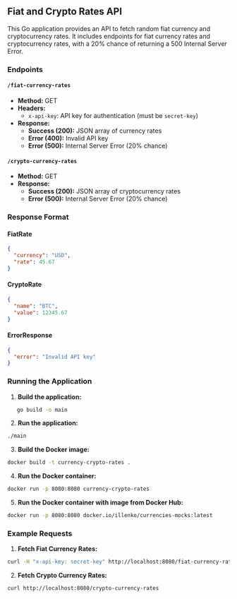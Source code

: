 ## Fiat and Crypto Rates API

This Go application provides an API to fetch random fiat currency and cryptocurrency rates. It includes endpoints for
fiat currency rates and cryptocurrency rates, with a 20% chance of returning a 500 Internal Server Error.

### Endpoints

#### `/fiat-currency-rates`

- **Method:** GET
- **Headers:**
    - `x-api-key`: API key for authentication (must be `secret-key`)
- **Response:**
    - **Success (200):** JSON array of currency rates
    - **Error (400):** Invalid API key
    - **Error (500):** Internal Server Error (20% chance)

#### `/crypto-currency-rates`

- **Method:** GET
- **Response:**
    - **Success (200):** JSON array of cryptocurrency rates
    - **Error (500):** Internal Server Error (20% chance)

### Response Format

#### FiatRate

```json
{
  "currency": "USD",
  "rate": 45.67
}
```

#### CryptoRate

```json
{
  "name": "BTC",
  "value": 12345.67
}
```

#### ErrorResponse

```json
{
  "error": "Invalid API key"
}
```

### Running the Application

1. **Build the application:**

```sh
   go build -o main
```

2. **Run the application:**

```sh 
./main 
```

3. **Build the Docker image:**

```sh
docker build -t currency-crypto-rates .
```

4. **Run the Docker container:**

```sh
docker run -p 8080:8080 currency-crypto-rates
```
5. **Run the Docker container with image from Docker Hub:**

```sh
docker run -p 8080:8080 docker.io/illenko/currencies-mocks:latest
```

### Example Requests

1. **Fetch Fiat Currency Rates:**

```sh
curl -H "x-api-key: secret-key" http://localhost:8080/fiat-currency-rates
```

2. **Fetch Crypto Currency Rates:**

 ```sh
curl http://localhost:8080/crypto-currency-rates
```